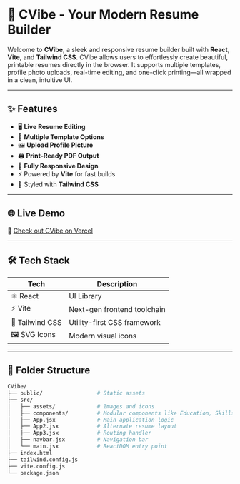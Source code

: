 # 🚀 CVibe - Your Modern Resume Builder

Welcome to **CVibe**, a sleek and responsive resume builder built with **React**, **Vite**, and **Tailwind CSS**. CVibe allows users to effortlessly create beautiful, printable resumes directly in the browser. It supports multiple templates, profile photo uploads, real-time editing, and one-click printing—all wrapped in a clean, intuitive UI.


---

## ✨ Features

- 🖥️ **Live Resume Editing**
- 🎨 **Multiple Template Options**
- 🖼️ **Upload Profile Picture**
- 🖨️ **Print-Ready PDF Output**
- 📱 **Fully Responsive Design**
- ⚡ Powered by **Vite** for fast builds
- 💅 Styled with **Tailwind CSS**

---

## 🌐 Live Demo

🔗 [Check out CVibe on Vercel](https://cvibe-pearl.vercel.app)

---

## 🛠️ Tech Stack

| Tech             | Description                  |
|------------------|------------------------------|
| ⚛️ React         | UI Library                   |
| ⚡ Vite          | Next-gen frontend toolchain  |
| 💨 Tailwind CSS | Utility-first CSS framework  |
| 🖼️ SVG Icons    | Modern visual icons          |

---

## 📂 Folder Structure

```bash
CVibe/
├── public/                 # Static assets
├── src/
│   ├── assets/             # Images and icons
│   ├── components/         # Modular components like Education, Skills, etc.
│   ├── App.jsx             # Main application logic
│   ├── App2.jsx            # Alternate resume layout
│   ├── App3.jsx            # Routing handler
│   ├── navbar.jsx          # Navigation bar
│   └── main.jsx            # ReactDOM entry point
├── index.html
├── tailwind.config.js
├── vite.config.js
└── package.json
